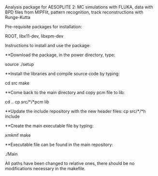  Analysis package for AESOPLITE 2: MC simulations with FLUKA, data with BPD files from MIPFlit, pattern recognition, track reconstructions with Runge-Kutta

Pre-requisite packages for installation:

ROOT, libx11-dev, libxpm-dev

Instructions to install and use the package:

**Download the package, in the power directory, type:

 source ./setup

**Install the libraries and compile source code by typing:

cd src
make

**Come back to the main directory and copy pcm file to lib:

cd ..
cp src/*/*pcm lib

**Update the include repository with the new header files:
cp src/*/*h include

**Create the main executable file by typing:

xmkmf
make

**Executable file can be found in the main repository:

./Main

All paths have been changed to relative ones, there should be no modifications necessary in the makefile.

